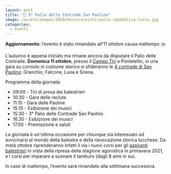 ```yaml
---
layout: post
title: "🎯 3° Palio delle Contrade San Paolino"
image: /assets/images/2019/hero/corniolo-palio-repubblica-lucca.jpg
categories:
  - eventi
---
```


**Aggiornamento**: l’evento è stato rimandato all'11 ottobre causa maltempo ⛈️

L'autunno è appena iniziato ma rimane ancora da disputare il Palio delle
Contrade. **Domenica 11 ottobre**, presso il [Campo
Tiri](https://goo.gl/maps/j7VtRqNSK9Eyjjmf7) a Pontetetto, in una gara su
corniolo in costume storico si sfideranno le [4 contrade di San
Paolino](/terzieri-lucca): Granchio, Falcone, Luna e Sirena.

<!-- more -->

Programma della giornata:
* 09:00 - Tiri di prova dei balestrieri
* 10:30 - Gara delle reclute
* 11:15 - Gara delle Paoline
* 15:15 - Esibizione dei musici
* 15:30 - 3° Palio delle Contrade San Paolino
* 16.30 - Esibizione dei musici
* 17.00 - Premiazione e saluti

La giornata è un'ottima occasione per chiunque sia interessato ad avvicinarsi al
mondo della balestra e della rievocazione storica lucchese. Da metà ottobre
riprenderanno infatti il via i nuovi corsi per gli [aspiranti
balestrieri](https://www.youtube.com/playlist?list=PLGmFjg-_N7CPazxkbksg2MDn2GIwG49rs)
in vista della ripresa della stagione agonistica in primavera 2021, e i corsi
per imparare a suonare il tamburo (dagli 8 anni in su).

In caso di maltempo, l’evento sarà rimandato alla settimana successiva.

<script type='application/ld+json'>
{
  "@context": "https://www.schema.org",
  "@type": "Event",
  "name": "3° Palio delle Contrade San Paolino",
  "url": "https://consanpaolino.org/2020/3-palio-contrade-san-paolino",
  "description": "Gara di tiro con balestra antica da banco",
  "startDate": "2020-10-11T15:30:00+02:00",
  "endDate": "2020-10-11T17:00:00+02:00",
  "eventStatus": "https://schema.org/EventScheduled",
  "eventAttendanceMode": "https://schema.org/OfflineEventAttendanceMode",
  "image": ["https://consanpaolino.org/assets/images/gallery/campo-tiri-bandiere-litab-contrade-libertas.jpg"],
  "location": {
    "@type": "Place",
    "name": "Campo Tiri della Repubblica di Lucca",
    "address": {
      "@type": "PostalAddress",
      "streetAddress": "Via di Pattana",
      "addressLocality": "Lucca",
      "addressRegion": "LU",
      "postalCode": "55100",
      "addressCountry": "IT"
    }
  },
  "offers": {
    "@type": "Offer",
    "description": "Ingresso gratuito",
    "url": "https://consanpaolino.org/2020/3-palio-contrade-san-paolino",
    "price": "0.00",
    "priceCurrency": "EUR",
    "availability": "https://schema.org/InStock",
    "validFrom": "2020-08-29"
  },
  "performer": {
    "@type": "PerformingGroup",
    "name": "Contrade San Paolino"
  },
  "organizer": {
    "@type": "Organization",
    "name": "Contrade San Paolino",
    "url": "https://consanpaolino.org"
  }
}
 </script>
